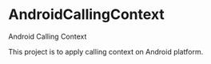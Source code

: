 AndroidCallingContext
=====================

Android Calling Context

This project is to apply calling context on Android platform.
